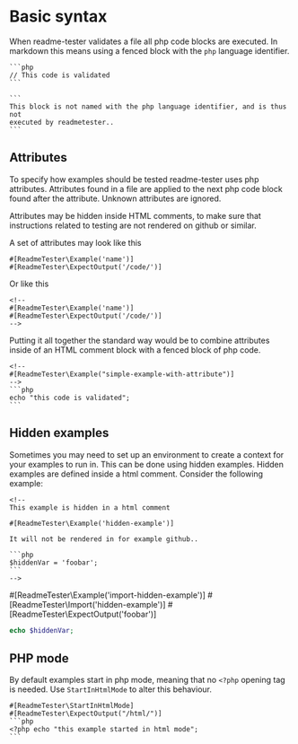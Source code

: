 # Basic syntax

When readme-tester validates a file all php code blocks are executed. In
markdown this means using a fenced block with the `php` language
identifier.

    ```php
    // This code is validated
    ```

    ```
    This block is not named with the php language identifier, and is thus not
    executed by readmetester..
    ```


## Attributes

To specify how examples should be tested readme-tester uses php attributes.
Attributes found in a file are applied to the next php code block found after
the attribute. Unknown attributes are ignored.

Attributes may be hidden inside HTML comments, to make sure that instructions
related to testing are not rendered on github or similar.

A set of attributes may look like this

```
#[ReadmeTester\Example('name')]
#[ReadmeTester\ExpectOutput('/code/')]
```

Or like this

```
<!--
#[ReadmeTester\Example('name')]
#[ReadmeTester\ExpectOutput('/code/')]
-->
```

Putting it all together the standard way would be to combine attributes inside
of an HTML comment block with a fenced block of php code.


    <!--
    #[ReadmeTester\Example("simple-example-with-attribute")]
    -->
    ```php
    echo "this code is validated";
    ```

## Hidden examples

Sometimes you may need to set up an environment to create a context for your
examples to run in. This can be done using hidden examples. Hidden examples are
defined inside a html comment. Consider the following example:


    <!--
    This example is hidden in a html comment

    #[ReadmeTester\Example('hidden-example')]

    It will not be rendered in for example github..

    ```php
    $hiddenVar = 'foobar';
    ```
    -->

#[ReadmeTester\Example('import-hidden-example')]
#[ReadmeTester\Import('hidden-example')]
#[ReadmeTester\ExpectOutput('foobar')]
```php
echo $hiddenVar;
```

## PHP mode

By default examples start in php mode, meaning that no `<?php` opening tag is
needed. Use `StartInHtmlMode` to alter this behaviour.

    #[ReadmeTester\StartInHtmlMode]
    #[ReadmeTester\ExpectOutput("/html/")]
    ```php
    <?php echo "this example started in html mode";
    ```
